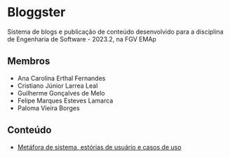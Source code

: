 # Bloggster
Sistema de blogs e publicação de conteúdo desenvolvido para a disciplina de Engenharia de Software - 2023.2, na FGV EMAp

## Membros
* Ana Carolina Erthal Fernandes 
* Cristiano Júnior Larrea Leal
* Guilherme Gonçalves de Melo
* Felipe Marques Esteves Lamarca
* Paloma Vieira Borges

## Conteúdo
* [Metáfora de sistema, estórias de usuário e casos de uso](https://github.com/anacarolerthal/blogging_system/blob/main/initial-project.pdf)

